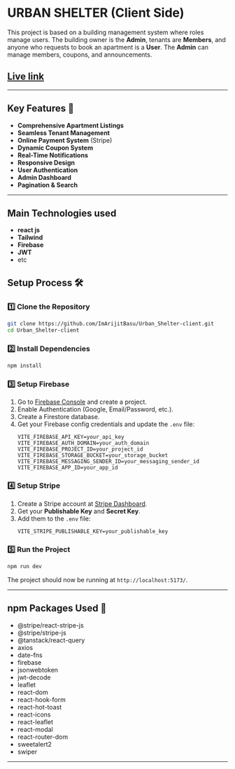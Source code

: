 # **URBAN SHELTER** (Client Side)

This project is based on a building management system where roles manage users. The building owner is the **Admin**, tenants are **Members**, and anyone who requests to book an apartment is a **User**. The **Admin** can manage members, coupons, and announcements.

## [Live link](https://urban-shelter-building.web.app/)  
---  
## Key Features 🎯  
- **Comprehensive Apartment Listings**  
- **Seamless Tenant Management**  
- **Online Payment System** (Stripe)  
- **Dynamic Coupon System**  
- **Real-Time Notifications**  
- **Responsive Design**  
- **User Authentication**  
- **Admin Dashboard**  
- **Pagination & Search**  

---
## Main Technologies used
- **react js**
- **Tailwind**
- **Firebase**
- **JWT**
- etc

## **Setup Process 🛠️**  

### **1️⃣ Clone the Repository**  
```sh
git clone https://github.com/ImArijitBasu/Urban_Shelter-client.git
cd Urban_Shelter-client
```

### **2️⃣ Install Dependencies**  
```sh
npm install
```

### **3️⃣ Setup Firebase**  
1. Go to [Firebase Console](https://console.firebase.google.com/) and create a project.  
2. Enable Authentication (Google, Email/Password, etc.).  
3. Create a Firestore database.  
4. Get your Firebase config credentials and update the `.env` file:  
   ```
   VITE_FIREBASE_API_KEY=your_api_key
   VITE_FIREBASE_AUTH_DOMAIN=your_auth_domain
   VITE_FIREBASE_PROJECT_ID=your_project_id
   VITE_FIREBASE_STORAGE_BUCKET=your_storage_bucket
   VITE_FIREBASE_MESSAGING_SENDER_ID=your_messaging_sender_id
   VITE_FIREBASE_APP_ID=your_app_id
   ```

### **4️⃣ Setup Stripe**  
1. Create a Stripe account at [Stripe Dashboard](https://dashboard.stripe.com/).  
2. Get your **Publishable Key** and **Secret Key**.  
3. Add them to the `.env` file:  
   ```
   VITE_STRIPE_PUBLISHABLE_KEY=your_publishable_key
   ```

### **5️⃣ Run the Project**  
```sh
npm run dev
```
The project should now be running at `http://localhost:5173/`.

---

## **npm Packages Used 🏹**  
- @stripe/react-stripe-js  
- @stripe/stripe-js  
- @tanstack/react-query  
- axios  
- date-fns  
- firebase  
- jsonwebtoken  
- jwt-decode  
- leaflet  
- react-dom  
- react-hook-form  
- react-hot-toast  
- react-icons  
- react-leaflet  
- react-modal  
- react-router-dom  
- sweetalert2  
- swiper  

---
